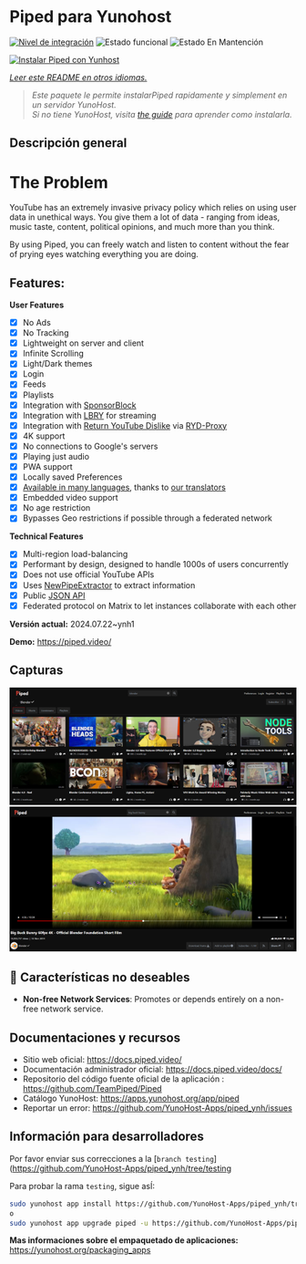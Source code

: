 <!--
Este archivo README esta generado automaticamente<https://github.com/YunoHost/apps/tree/master/tools/readme_generator>
No se debe editar a mano.
-->

# Piped para Yunohost

[![Nivel de integración](https://dash.yunohost.org/integration/piped.svg)](https://ci-apps.yunohost.org/ci/apps/piped/) ![Estado funcional](https://ci-apps.yunohost.org/ci/badges/piped.status.svg) ![Estado En Mantención](https://ci-apps.yunohost.org/ci/badges/piped.maintain.svg)

[![Instalar Piped con Yunhost](https://install-app.yunohost.org/install-with-yunohost.svg)](https://install-app.yunohost.org/?app=piped)

*[Leer este README en otros idiomas.](./ALL_README.md)*

> *Este paquete le permite instalarPiped rapidamente y simplement en un servidor YunoHost.*  
> *Si no tiene YunoHost, visita [the guide](https://yunohost.org/install) para aprender como instalarla.*

## Descripción general

# The Problem

YouTube has an extremely invasive privacy policy which relies on using user data in unethical ways. You give them a lot of data - ranging from ideas, music taste, content, political opinions, and much more than you think.

By using Piped, you can freely watch and listen to content without the fear of prying eyes watching everything you are doing.

## Features:

**User Features**

-   [x] No Ads
-   [x] No Tracking
-   [x] Lightweight on server and client
-   [x] Infinite Scrolling
-   [x] Light/Dark themes
-   [x] Login
-   [x] Feeds
-   [x] Playlists
-   [x] Integration with [SponsorBlock](https://github.com/ajayyy/SponsorBlock)
-   [x] Integration with [LBRY](https://lbry.com/) for streaming
-   [x] Integration with [Return YouTube Dislike](https://returnyoutubedislike.com/) via [RYD-Proxy](https://github.com/TeamPiped/RYD-Proxy)
-   [x] 4K support
-   [x] No connections to Google's servers
-   [x] Playing just audio
-   [x] PWA support
-   [x] Locally saved Preferences
-   [x] [Available in many languages](src/locales), thanks to [our translators](https://hosted.weblate.org/projects/piped/frontend/)
-   [x] Embedded video support
-   [x] No age restriction
-   [x] Bypasses Geo restrictions if possible through a federated network

**Technical Features**

-   [x] Multi-region load-balancing
-   [x] Performant by design, designed to handle 1000s of users concurrently
-   [x] Does not use official YouTube APIs
-   [x] Uses [NewPipeExtractor](https://github.com/TeamNewPipe/NewPipeExtractor) to extract information
-   [x] Public [JSON API](https://docs.piped.video/docs/api-documentation/)
-   [x] Federated protocol on Matrix to let instances collaborate with each other

**Versión actual:** 2024.07.22~ynh1

**Demo:** <https://piped.video/>

## Capturas

![Captura de Piped](./doc/screenshots/channel.png)
![Captura de Piped](./doc/screenshots/player.png)

## :red_circle: Características no deseables

- **Non-free Network Services**: Promotes or depends entirely on a non-free network service.

## Documentaciones y recursos

- Sitio web oficial: <https://docs.piped.video/>
- Documentación administrador oficial: <https://docs.piped.video/docs/>
- Repositorio del código fuente oficial de la aplicación : <https://github.com/TeamPiped/Piped>
- Catálogo YunoHost: <https://apps.yunohost.org/app/piped>
- Reportar un error: <https://github.com/YunoHost-Apps/piped_ynh/issues>

## Información para desarrolladores

Por favor enviar sus correcciones a la [`branch testing`](https://github.com/YunoHost-Apps/piped_ynh/tree/testing

Para probar la rama `testing`, sigue asÍ:

```bash
sudo yunohost app install https://github.com/YunoHost-Apps/piped_ynh/tree/testing --debug
o
sudo yunohost app upgrade piped -u https://github.com/YunoHost-Apps/piped_ynh/tree/testing --debug
```

**Mas informaciones sobre el empaquetado de aplicaciones:** <https://yunohost.org/packaging_apps>

